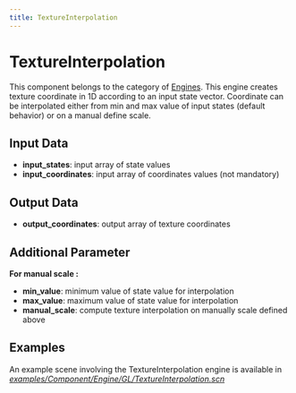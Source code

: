 ```yaml
---
title: TextureInterpolation
---
```


TextureInterpolation
====================

This component belongs to the category of [Engines](https://www.sofa-framework.org/community/doc/simulation-principles/engine/). This engine creates texture coordinate in 1D according to an input state vector. Coordinate can be interpolated either from min and max value of input states (default behavior) or on a manual define scale.

Input Data
----------

-   **input\_states**: input array of state values
-   **input\_coordinates**: input array of coordinates values (not mandatory)

Output Data
----------

-   **output\_coordinates**: output array of texture coordinates

Additional Parameter
-------------------

**For manual scale :**

-   **min\_value**: minimum value of state value for interpolation
-   **max\_value**: maximum value of state value for interpolation
-   **manual\_scale**: compute texture interpolation on manually scale defined above

Examples
--------

An example scene involving the TextureInterpolation engine is available in [*examples/Component/Engine/GL/TextureInterpolation.scn*](https://github.com/sofa-framework/sofa/blob/master/examples/Component/Engine/GL/TextureInterpolation.scn)

